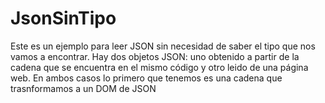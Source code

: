 # JsonSinTipo
Este es un ejemplo para leer JSON sin necesidad de saber el tipo que nos vamos a encontrar.
Hay dos objetos JSON: uno obtenido a partir de la cadena que se encuentra en el mismo código y otro leido de una página web. En ambos casos lo primero que tenemos es una cadena que trasnformamos a un DOM de JSON
